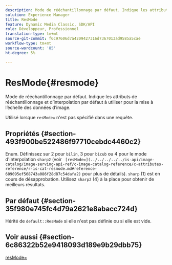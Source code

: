 ```yaml
---
description: Mode de rééchantillonnage par défaut. Indique les attributs de rééchantillonnage et d’interpolation par défaut à utiliser pour la mise à l’échelle des données d’image.
solution: Experience Manager
title: ResMode
feature: Dynamic Media Classic, SDK/API
role: Développeur, Professionnel
translation-type: tm+mt
source-git-commit: f6c97606d7a4209427316d7367013ad9585a5cae
workflow-type: tm+mt
source-wordcount: '85'
ht-degree: 5%

---
```



# ResMode{#resmode}

Mode de rééchantillonnage par défaut. Indique les attributs de rééchantillonnage et d’interpolation par défaut à utiliser pour la mise à l’échelle des données d’image.

Utilisé lorsque `resMode=` n&#39;est pas spécifié dans une requête.

## Propriétés {#section-493f900be522486f97710cebdc4460c2}

Enum. Définissez sur 2 pour `bilin`, 3 pour `bicub` ou 4 pour le mode d&#39;interpolation `sharp2` (voir ` [resMode=](../../../../../is-api/image-catalog/image-serving-api-ref/c-image-catalog-reference/c-attributes-reference/r-is-cat-resmode.md#reference-609095ef568743a086f28d87c54dafa2)` pour plus de détails). `sharp` (1) est en cours de désapprobation. Utilisez `sharp2` (4) à la place pour obtenir de meilleurs résultats.

## Par défaut {#section-35f980e745fc4d79a2621e8abacc724d}

Hérité de `default::ResMode` si elle n&#39;est pas définie ou si elle est vide.

## Voir aussi {#section-6c86322b52e9418093d189e9b29dbb75}

[resMode=](../../../../../is-api/image-catalog/image-serving-api-ref/c-image-catalog-reference/c-attributes-reference/r-is-cat-resmode.md#reference-609095ef568743a086f28d87c54dafa2)

